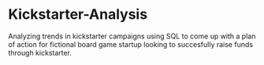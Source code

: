 # Kickstarter-Analysis
Analyzing trends in kickstarter campaigns using SQL to come up with a plan of action for fictional board game startup looking to succesfully raise funds through kickstarter. 

